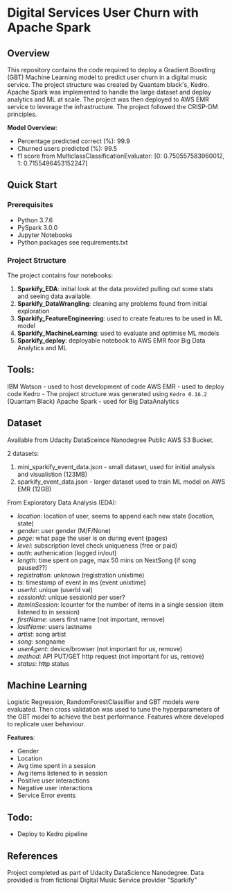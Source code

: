 # Digital Services User Churn with Apache Spark

## Overview

This repository contains the code required to deploy a Gradient Boosting (GBT) Machine Learning model to predict user churn in a digital music service. The project structure was created by Quantam black's, Kedro. Apache Spark was implemented to handle the large dataset and deploy analytics and ML at scale. The project was then deployed to AWS EMR service to leverage the infrastructure. The project followed the CRISP-DM principles.


**Model Overview**:
- Percentage predicted correct (%): 99.9
- Churned users predicted (%): 99.5
- f1 score from MulticlassClassificationEvaluator: [0: 0.750557583960012, 1: 0.7155496453152247]

## Quick Start

### Prerequisites
- Python 3.7.6
- PySpark 3.0.0
- Jupyter Notebooks
- Python packages see requirements.txt

### Project Structure
The project contains four notebooks:
1. **Sparkify_EDA**: initial look at the data provided pulling out some stats and seeing data available.
2. **Sparkify_DataWrangling**: cleaning any problems found from initial exploration
3. **Sparkify_FeatureEngineering**: used to create features to be used in ML model
4. **Sparkify_MachineLearning**: used to evaluate and optimise ML models
5. **Sparkify_deploy**: deployable notebook to AWS EMR foor Big Data Analytics and ML

## Tools:
IBM Watson - used to host development of code
AWS EMR - used to deploy code
Kedro - The project structure was generated using `Kedro 0.16.2` (Quantam Black)
Apache Spark - used for Big DataAnalytics

## Dataset
Available from Udacity DataSceince Nanodegree Public AWS S3 Bucket.

2 datasets:
1. mini_sparkify_event_data.json - small dataset, used for initial analysis and visualistion (123MB)
2. sparkify_event_data.json - larger dataset used to train ML model on AWS EMR (12GB)


From Exploratory Data Analysis (EDA):
- *location*: location of user, seems to append each new state (location, state)
- *gender*: user gender (M/F/None)
- *page*: what page the user is on during event (pages)
- *level*: subscription level check uniqueness (free or paid)
- *auth*: authenication (logged in/out)
- *length*: time spent on page, max 50 mins on NextSong (if song paused??)
- *registration*: unknown (registration unixtime)
- *ts*: timestamp of event in ms (event unixtime)
- *userId*: unique (userId val)
- *sessionId*: unique sessionId per user?
- *itemInSession*: lcounter for the number of items in a single session (item listened to in session)
- *firstName*: users first name (not important, remove)
- *lastName*: users lastname
- *artist*: song artist
- *song*: songname
- *userAgent*: device/browser (not important for us, remove)
- *method*: API PUT/GET http request (not important for us, remove)
- *status*: http status

## Machine Learning
Logistic Regression, RandomForestClassifier and GBT models were evaluated. Then cross validation was used to tune the hyperparameters of the GBT model to achieve the best performance. Features where developed to replicate user behaviour.


**Features**:
- Gender
- Location
- Avg time spent in a session
- Avg items listened to in session
- Positive user interactions
- Negative user interactions
- Service Error events


## Todo:
- Deploy to Kedro pipeline

## References
Project completed as part of Udacity DataScience Nanodegree. 
Data provided is from fictional Digital Music Service provider "Sparkify"





